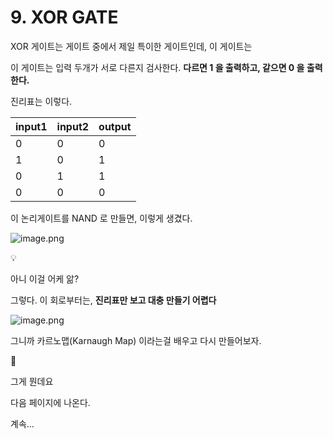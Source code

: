 # 9. XOR GATE

XOR 게이트는 게이트 중에서 제일 특이한 게이트인데, 이 게이트는 

이 게이트는 입력 두개가 서로 다른지 검사한다. **다르면 1 을 출력하고, 같으면 0 을 출력한다.**

진리표는 이렇다.

| input1 | input2 | output |
| --- | --- | --- |
| 0 | 0 | 0 |
| 1 | 0 | 1 |
| 0 | 1 | 1 |
| 0 | 0 | 0 |

이 논리게이트를 NAND 로 만들면, 이렇게 생겼다.

![image.png](/images/01_XOR_GATE/image.png)


💡

아니 이걸 어케 앎?



그렇다. 이 회로부터는, **진리표만 보고 대충 만들기 어렵다**

![image.png](/images/01_XOR_GATE/image_1.png)

그니까 카르노맵(Karnaugh Map) 이라는걸 배우고 다시 만들어보자.


🧐

그게 뭔데요



다음 페이지에 나온다.

계속…